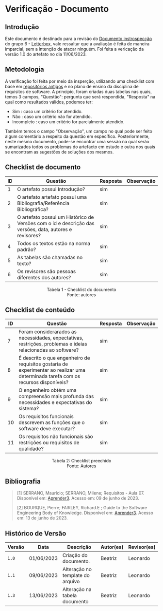 # Verificação - Documento

## Introdução
Este documento é destinado para a revisão do [Documento instrospecção](https://requisitos-de-software.github.io/2023.1-Letterboxd/Elicita%C3%A7%C3%A3o/introspeccao/) do grupo 6 - [Letterbox](https://github.com/Requisitos-de-Software/2023.1-Letterboxd), vale ressaltar que a avaliação é feita de maneira imparcial, sem a intenção de atacar ninguém. Foi feita a vericação da versão 1.0 do artefato no dia 11/06/2023.

## Metodologia

A verificação foi feita por meio da insperção, utilizando uma checklist com base em [repositórios antigos](https://github.com/Requisitos-de-Software) e no plano de ensino da disciplina de requisitos de software. A principio, foram criadas duas tabelas nas quais, temos 3 campos, "Questão": pergunta que será respondida, "Resposta" na qual como resultados válidos, podemos ter: 

- Sim : caso um critério for atendido.
- Não : caso um critério não for atendido.
- Incompleto : caso um critério for parcialmente atendido.

Também temos o campo "Observação", um campo no qual pode ser feito algum comentário a respeito da questão em específico. Posteriormente, neste mesmo documento, pode-se encontrar uma sessão na qual serão sumarizados todos os problemas do artefacto em estudo e outra nos quais se encontram as sugestões de soluções dos mesmos.

## Checklist de documento
|ID|Questão|Resposta|Observação|
|--|-------|--------|----------|
|1|O artefato possui Introdução?                                                                                |    sim    |          |
|2|O artefato artefato possui uma Bibliografia/Referência Bibliográfica?                                        |    sim    |          |
|3|O artefato possui um Histórico de Versões com o id e descrição das versões, data, autores e revisores?       |    sim    |          |
|4|Todos os textos estão na norma padrão?                                                                       |    sim    |          |
|5|As tabelas são chamadas no texto?                                                                            |    sim    |          |
|6|Os revisores são pessoas diferentes dos autores?                                                             |    sim    |          |

<p align="center"> Tabela 1 - Checklist do documento <br> Fonte: autores </p>

## Checklist de conteúdo
|ID|Questão|Resposta|Observação|
|-|-------|--------|----------|
|7| Foram considerarados as necessidades, expectativas, restrições, problemas e ideias relacionadas ao software?                         |  sim   |          |
|8| É descrito o que engenheiro de requisitos gostaria de experimentar ao realizar uma determinada tarefa com os recursos disponíveis? |  sim   |          |
|9| O engenheiro obtém uma compreensão mais profunda das necessidades e expectativas do sistema?                                         |  sim   |          |
|10| Os requisitos funcionais descrevem as funções que o software deve executar?                                                         |  sim   |          |
|11| Os requisitos não funcionais são restrições ou requisitos de qualidade?                                                             |  sim   |          |

<p align="center"> Tabela 2: Checklist preechido <br> Fonte: Autores </p>


## Bibliografia
> [1] SERRANO, Maurício; SERRANO, Milene; Requisitos - Aula 07. Disponível em: [Aprender3](https://aprender3.unb.br/pluginfile.php/2523073/mod_resource/content/2/Requisitos%20-%20Aula%2007.pdf). Acesso em: 09 de junho de 2023.
> 
> [2] BOURQUE, Pierre; FAIRLEY, Richard.E ; Guide to the Software Engineering Body of Knowledge. Disponível em: [Aprender3](https://aprender3.unb.br/pluginfile.php/2523020/mod_resource/content/1/SWEBOKv3.pdf). Acesso em: 13 de junho de 2023.

## Histórico de Versão

| Versão | Data          | Descrição                          | Autor(es)     |  Revisor(es)       |
| ------ | ------------- | ---------------------------------- | ------------- | ------------------ |
| `1.0`  | 01/06/2023    | Criação do documento.              |  Beatriz      | Leonardo |
| `1.1`  | 09/06/2023    | Alteração no template do arquivo   |  Beatriz      | Leonardo |
| `1.3`  | 13/06/2023    | Alteração na tabela documento      |  Beatriz      | Leonardo |



